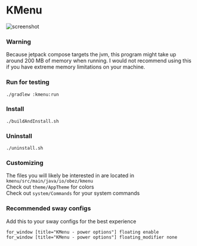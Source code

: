 # KMenu

![screenshot](images/screenshot.png)

### Warning

Because jetpack compose targets the jvm, this program might take up around 200 MB of memory when running.  I would not recommend using this if you have extreme memory limitations on your machine.

### Run for testing

`./gradlew :kmenu:run`

### Install

`./buildAndInstall.sh`

### Uninstall

`./uninstall.sh`

### Customizing

The files you will likely be interested in are located in `kmenu/src/main/java/io/obez/kmenu`    
Check out `theme/AppTheme` for colors    
Check out `system/Commands` for your system commands

### Recommended sway configs

Add this to your sway configs for the best experience


    for_window [title="KMenu - power options"] floating enable
    for_window [title="KMenu - power options"] floating_modifier none
